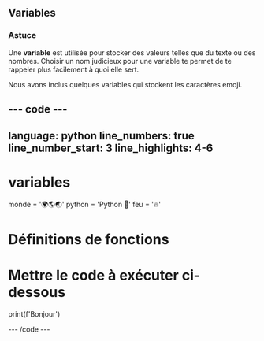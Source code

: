 <h2 class="c-project-heading--explainer">Variables</h2>

<div class="c-project-callout c-project-callout--tip">

### Astuce

Une **variable** est utilisée pour stocker des valeurs telles que du texte ou des nombres. Choisir un nom judicieux pour une variable te permet de te rappeler plus facilement à quoi elle sert.

</div>

Nous avons inclus quelques variables qui stockent les caractères emoji.

<div class="c-project-code">

--- code ---
---
language: python
line_numbers: true
line_number_start: 3
line_highlights: 4-6
---

# variables
monde = '🌍🌎🌏'
python = 'Python 🐍'
feu = '🔥'

# Définitions de fonctions

# Mettre le code à exécuter ci-dessous
print(f'Bonjour')

--- /code ---

</div>


